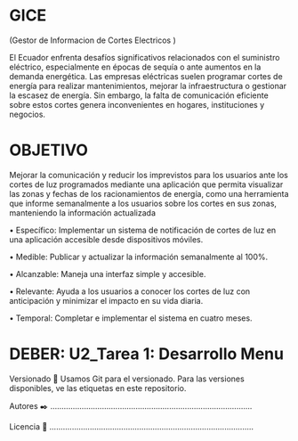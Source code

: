 # GICE
(Gestor de Informacion de Cortes Electricos )

El Ecuador enfrenta desafíos significativos relacionados con el suministro eléctrico, especialmente en épocas de sequía o ante aumentos en la demanda energética. Las empresas eléctricas suelen programar cortes de energía para realizar mantenimientos, mejorar la infraestructura o gestionar la escasez de energía. Sin embargo, la falta de comunicación eficiente sobre estos cortes genera inconvenientes en hogares, instituciones y negocios.
# OBJETIVO
Mejorar la comunicación y reducir los imprevistos para los usuarios ante los cortes de luz programados mediante una aplicación que permita visualizar las zonas y fechas de los racionamientos de energía, como una herramienta que informe semanalmente a los usuarios sobre los cortes en sus zonas, manteniendo la información actualizada 

•	Específico: Implementar un sistema de notificación de cortes de luz en una aplicación accesible desde dispositivos móviles.

•	Medible: Publicar y actualizar la información semanalmente al 100%.

•	Alcanzable: Maneja una interfaz simple y accesible.

•	Relevante: Ayuda a los usuarios a conocer los cortes de luz con anticipación y minimizar el impacto en su vida diaria.

•	Temporal: Completar e implementar el sistema en cuatro meses.

# DEBER: U2_Tarea 1: Desarrollo Menu
Versionado 📌
Usamos Git para el versionado. Para las versiones disponibles, ve las etiquetas en este repositorio.

Autores ✒️
..........................................................................................

Licencia 📄
...........................................................................................



